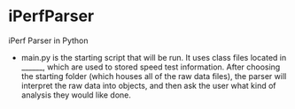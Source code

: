iPerfParser
===========

iPerf Parser in Python
 - main.py is the starting script that will be run. It uses class files located in ______, which are used to stored speed test information. After choosing the starting folder (which houses all of the raw data files), the parser will interpret the raw data into objects, and then ask the user what kind of analysis they would like done.
